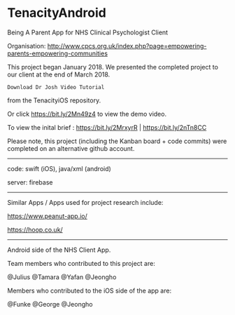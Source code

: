 # TenacityAndroid

Being A Parent App for NHS Clinical Psychologist Client 

Organisation: http://www.cpcs.org.uk/index.php?page=empowering-parents-empowering-communities

This project began January 2018. 
We presented the completed project to our client at the end of March 2018. 


    Download Dr Josh Video Tutorial 
    

from the TenacityiOS repository. 

Or click https://bit.ly/2Mn49z4 to view the demo video.

To view the inital brief : https://bit.ly/2MrxyrR  |  https://bit.ly/2nTn8CC 

Please note, this project (including the Kanban board + code commits) were completed on an alternative github account. 

----

code: swift (iOS), java/xml (android)

server: firebase 

----

Similar Apps / Apps used for project research include: 

https://www.peanut-app.io/

https://hoop.co.uk/

----
Android side of the NHS Client App.

Team members who contributed to this project are:

  @Julius
  @Tamara
  @Yafan
  @Jeongho
 
 Members who contributed to the iOS side of the app are:
 
 
   @Funke
   @George
   @Jeongho

